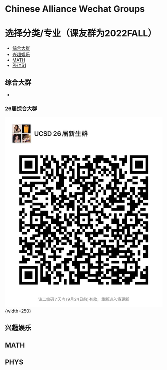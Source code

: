 # Chinese Alliance Wechat Groups

# 选择分类/专业（课友群为2022FALL）
- [综合大群](#综合大群)
- [兴趣娱乐](#兴趣娱乐)
- [MATH](#MATH)
- [PHYS1](#PHYS)


## 综合大群
- 

### 26届综合大群
![image info](QRCodes/综合大群/26.jpg){width=250}


## 兴趣娱乐
## MATH
## PHYS
